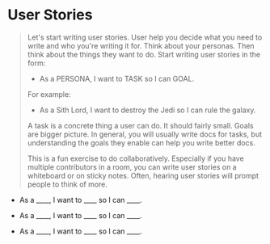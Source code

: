 # User Stories

> Let's start writing user stories. User help you decide what
> you need to write and who you're writing it for. Think about
> your personas. Then think about the things they want to do.
> Start writing user stories in the form:
>
> * As a PERSONA, I want to TASK so I can GOAL.
>
> For example:
>
> * As a Sith Lord, I want to destroy the Jedi so I can
>   rule the galaxy.
>
> A task is a concrete thing a user can do. It should fairly
> small. Goals are bigger picture. In general, you will usually
> write docs for tasks, but understanding the goals they enable
> can help you write better docs.
>
> This is a fun exercise to do collaboratively. Especially if
> you have multiple contributors in a room, you can write user
> stories on a whiteboard or on sticky notes. Often, hearing
> user stories will prompt people to think of more.


* As a ____, I want to ____ so I can ____.

* As a ____, I want to ____ so I can ____.

* As a ____, I want to ____ so I can ____.
